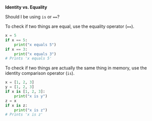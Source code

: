 **Identity vs. Equality**

Should I be using `is` or `==`?

To check if two things are equal, use the equality operator (`==`).
```py
x = 5
if x == 5:
    print("x equals 5")
if x == 3:
    print("x equals 3")
# Prints 'x equals 5'
```
To check if two things are actually the same thing in memory, use the identity comparison operator (`is`).
```py
x = [1, 2, 3]
y = [1, 2, 3]
if x is [1, 2, 3]:
    print("x is y")
z = x
if x is z:
    print("x is z")
# Prints 'x is z'
```
